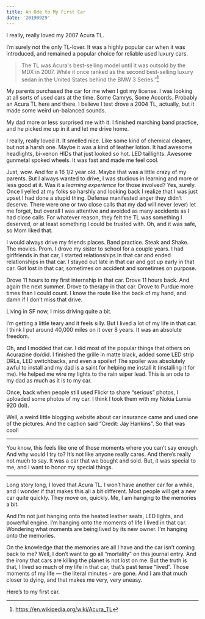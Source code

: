 ```yaml
---
title: An Ode to My First Car
date: '20190929'
---
```


I really, really loved my 2007 Acura TL. 

I’m surely not the only TL-lover. It was a highly popular car when it was introduced, and remained a popular choice for reliable used luxury cars.

> The TL was Acura's best-selling model until it was outsold by the MDX in 2007. While it once ranked as the second best-selling luxury sedan in the United States behind the BMW 3 Series.”[^1]

[^1]: https://en.wikipedia.org/wiki/Acura_TL

My parents purchased the car for me when I got my license. I was looking at all sorts of used cars at the time. Some Camrys, Some Accords. Probably an Acura TL here and there. I believe I test drove a 2004 TL, actually, but it made some weird un-balanced sounds.

My dad more or less surprised me with it. I finished marching band practice, and he picked me up in it and let me drive home.

I really, really loved it. It smelled nice. Like some kind of chemical cleaner, but not a harsh one. Maybe it was a kind of leather lotion. It had awesome headlights, bi-xenon HIDs that just looked so hot. LED taillights. Awesome gunmetal spoked wheels. It was fast and made me feel cool.

Just, wow. And for a 16 1/2 year old. Maybe that was a little crazy of my parents. But I always wanted to drive, I was studious in learning and more or less good at it. Was it a _learning experience_ for those involved? Yes, surely. Once I yelled at my folks so harshly and looking back I realize that I was just upset I had done a stupid thing. Defense manifested anger they didn’t deserve. There were one or two close calls that my dad will never (ever) let me forget, but overall I was attentive and avoided as many accidents as I had close calls. For whatever reason, they felt the TL was something I deserved, or at least something I could be trusted with. Oh, and it was safe, so Mom liked that.

I would always drive my friends places. Band practice. Steak and Shake. The movies. Prom. I drove my sister to school for a couple years. I had girlfriends in that car, I started relationships in that car and ended relationships in that car. I stayed out late in that car and got up early in that car. Got lost in that car, sometimes on accident and sometimes on purpose.

Drove 11 hours to my first internship in that car. Drove 11 hours back. And again the next summer. Drove to therapy in that car. Drove to Purdue more times than I could count. I know the route like the back of my hand, and damn if I don’t miss that drive. 

Living in SF now, I miss driving quite a bit.

I’m getting a little teary and it feels silly. But I lived a lot of my life in that car. I think I put around 40,000 miles on it over 8 years. It was an absolute freedom.

Oh, and I modded that car. I did most of the popular things that others on Acurazine do/did. I finished the grille in matte black, added some LED strip DRLs, LED switchbacks, and even a spoiler! The spoiler was absolutely awful to install and my dad is a saint for helping me install it (installing it for me). He helped me wire my lights to the rain wiper lead. This is an ode to my dad as much as it is to my car.

Once, back when people still used Flickr to share “serious” photos, I uploaded some photos of my car. I think I took them with my Nokia Lumia 920 (lol). 

Well, a weird little blogging website about car insurance came and used one of the pictures. And the caption said “Credit: Jay Hankins”. So that was cool!

***

You know, this feels like one of those moments where you can’t say enough. And why would I try to? It’s not like anyone really cares. And there’s really not much to say. It was a car that we bought and sold. But, it was special to me, and I want to honor my special things.

***

Long story long, I loved that Acura TL. I won’t have another car for a while, and I wonder if that makes this all a bit different. Most people will get a new car quite quickly. They move on, quickly. Me, I am hanging to the memories a bit. 

And I’m not just hanging onto the heated leather seats, LED lights, and powerful engine. I’m hanging onto the moments of life I lived in that car. Wondering what moments are being lived by its new owner. I’m hanging onto the memories.

On the knowledge that the memories are all I have and the car isn’t coming back to me? Well, I don’t want to go all “mortality” on this journal entry. And the irony that cars are killing the planet is not lost on me. But the truth is that, I lived so much of my life in that car, that’s past tense “lived”. Those moments of my life — the literal minutes - are gone. And I am that much closer to dying, and that makes me very, very uneasy.

Here’s to my first car.
